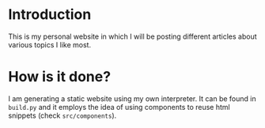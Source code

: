 # Introduction
This is my personal website in which I will be posting different articles about various topics I like most. 

# How is it done?
I am generating a static website using my own interpreter. It can be found in `build.py` and it employs the idea of using components to reuse html snippets (check `src/components`).